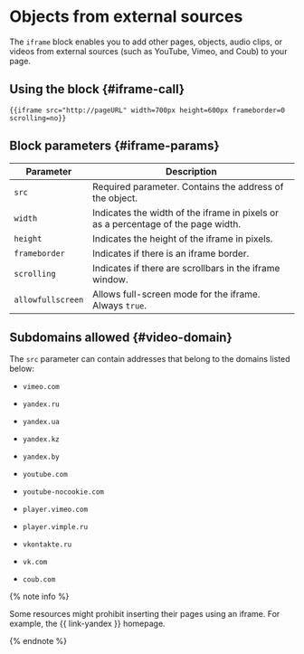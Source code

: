 # Objects from external sources

The `iframe` block enables you to add other pages, objects, audio clips, or videos from external sources (such as YouTube, Vimeo, and Coub) to your page.



## Using the block {#iframe-call}

```
{{iframe src="http://pageURL" width=700px height=600px frameborder=0 scrolling=no}}
```

## Block parameters {#iframe-params}

| Parameter | Description |
--- | ---
| `src` | Required parameter. Contains the address of the object. |
| `width` | Indicates the width of the iframe in pixels or as a percentage of the page width. |
| `height` | Indicates the height of the iframe in pixels. |
| `frameborder` | Indicates if there is an iframe border. |
| `scrolling` | Indicates if there are scrollbars in the iframe window. |
| `allowfullscreen` | Allows full-screen mode for the iframe. Always `true`. |

## Subdomains allowed {#video-domain}

The `src` parameter can contain addresses that belong to the domains listed below:

- `vimeo.com`

- `yandex.ru`



- `yandex.ua`

- `yandex.kz`

- `yandex.by`

- `youtube.com`

- `youtube-nocookie.com`

- `player.vimeo.com`

- `player.vimple.ru`

- `vkontakte.ru`

- `vk.com`

- `coub.com`

{% note info %}

Some resources might prohibit inserting their pages using an iframe. For example, the {{ link-yandex }} homepage.

{% endnote %}